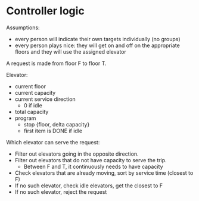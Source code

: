 # Controller logic
Assumptions:
- every person will indicate their own targets individually (no groups)
- every person plays nice: they will get on and off on the appropriate floors and they will use the assigned elevator

A request is made from floor F to floor T.

Elevator:
- current floor
- current capacity
- current service direction
  - 0 if idle
- total capacity
- program
  - stop {floor, delta capacity}
  - first item is DONE if idle

Which elevator can serve the request:
- Filter out elevators going in the opposite direction.
- Filter out elevators that do not have capacity to serve the trip.
  - Between F and T, it continuously needs to have capacity
- Check elevators that are already moving, sort by service time (closest to F)
- If no such elevator, check idle elevators, get the closest to F
- If no such elevator, reject the request
